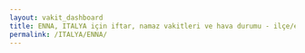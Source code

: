 ```yaml
---
layout: vakit_dashboard
title: ENNA, ITALYA için iftar, namaz vakitleri ve hava durumu - ilçe/eyalet seç
permalink: /ITALYA/ENNA/
---
```


<script type="text/javascript">
  var GLOBAL_COUNTRY = 'ITALYA';
  var GLOBAL_CITY = 'ENNA';
  var GLOBAL_STATE = '';
  var lat = 72;
  var lon = 21;
</script>
